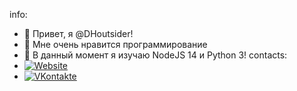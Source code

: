 info:
  - 👋 Привет, я @DHoutsider!
  - 👀 Мне очень нравится программирование
  - 🌱 В данный момент я изучаю NodeJS 14 и Python 3!
contacts:
  - <a href="https://dhoutsider.top/"><img alt="Website" src="https://img.shields.io/badge/Вебсайт-www.alexeylesin.me-blue?style=flat-square&logo=google-chrome"></a>
  - <a href="https://vk.com/dhoutsider/"><img alt="VKontakte" src="https://img.shields.io/badge/ВКонтакте-dhoutsider-blue?style=flat-square&logo=vk"></a>
